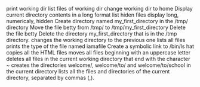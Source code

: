 print working dir
list files of working dir
change working dir to home
Display current directory contents in a long format
list hiden files
display long, numericaly, hidden
Create directory named my_first_directory in the /tmp/ directory
Move the file betty from /tmp/ to /tmp/my_first_directory
Delete the file betty
Delete the directory my_first_directory that is in the /tmp directory.
changes the working directory to the previous one
lists all files 
prints the type of the file named iamafile
Create a symbolic link to /bin/ls
hat copies all the HTML files
moves all files beginning with an uppercase letter
deletes all files in the current working directory that end with the character ~
creates the directories welcome/, welcome/to/ and welcome/to/school in the current directory
lists all the files and directories of the current directory, separated by commas (,). 
